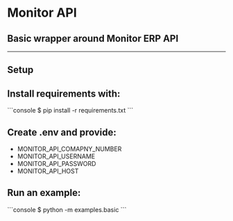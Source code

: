 # Monitor API

## Basic wrapper around Monitor ERP API

---

## Setup

## Install requirements with:
<div class="termy">
```console
$ pip install -r requirements.txt
```
</div>

## Create .env and provide:

- MONITOR_API_COMAPNY_NUMBER
- MONITOR_API_USERNAME
- MONITOR_API_PASSWORD
- MONITOR_API_HOST

## Run an example:
<div class="termy">
```console
$ python -m examples.basic
```
</div>